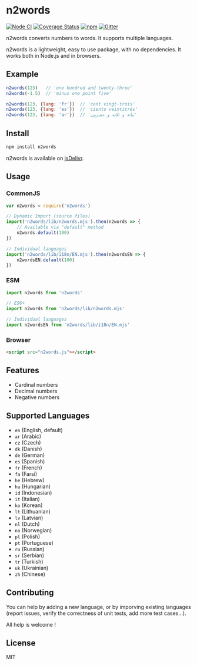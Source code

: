 # n2words

[![Node CI](https://github.com/forzagreen/n2words/workflows/Node%20CI/badge.svg?branch=master)](https://github.com/forzagreen/n2words/actions)
[![Coverage Status](https://coveralls.io/repos/github/forzagreen/n2words/badge.svg?branch=master)](https://coveralls.io/github/forzagreen/n2words?branch=master)
[![npm](https://img.shields.io/npm/v/n2words.svg)](https://npmjs.com/package/n2words)
[![Gitter](https://img.shields.io/gitter/room/forzagreen/n2words)](https://gitter.im/forzagreen/n2words)

n2words converts numbers to words. It supports multiple languages.

n2words is a lightweight, easy to use package, with no dependencies. It works both in Node.js and in browsers.


## Example

```js
n2words(123)   // 'one hundred and twenty-three'
n2words(-1.5)  // 'minus one point five'

n2words(123, {lang: 'fr'})  // 'cent vingt-trois'
n2words(123, {lang: 'es'})  // 'ciento veintitrés'
n2words(123, {lang: 'ar'})  // 'مائة و ثلاثة و عشرون'
```


## Install

```sh
npm install n2words
```

n2words is available on [jsDelivr](https://jsdelivr.com/package/npm/n2words).

## Usage

### CommonJS

```js
var n2words = require('n2words')

// Dynamic Import (source files)
import('n2words/lib/n2words.mjs').then(n2words => {
    // Available via "default" method
    n2words.default(100)
})

// Individual languages
import('n2words/lib/i18n/EN.mjs').then(n2wordsEN => {
    n2wordsEN.default(100)
})
```

### ESM

```js
import n2words from 'n2words'

// ES6+
import n2words from 'n2words/lib/n2words.mjs'

// Individual languages
import n2wordsEN from 'n2words/lib/i18n/EN.mjs'
```

### Browser

```html
<script src="n2words.js"></script>
```

## Features

- Cardinal numbers
- Decimal numbers
- Negative numbers

## Supported Languages

- `en` (English, default)
- `ar` (Arabic)
- `cz` (Czech)
- `dk` (Danish)
- `de` (German)
- `es` (Spanish)
- `fr` (French)
- `fa` (Farsi)
- `he` (Hebrew)
- `hu` (Hungarian)
- `id` (Indonesian)
- `it` (Italian)
- `ko` (Korean)
- `lt` (Lithuanian)
- `lv` (Latvian)
- `nl` (Dutch)
- `no` (Norwegian)
- `pl` (Polish)
- `pt` (Portuguese)
- `ru` (Russian)
- `sr` (Serbian)
- `tr` (Turkish)
- `uk` (Ukrainian)
- `zh` (Chinese)


## Contributing

You can help by adding a new language, or by imporving existing languages (report issues, verify the correctness of unit tests, add more test cases...).

All help is welcome !

## License

MIT
